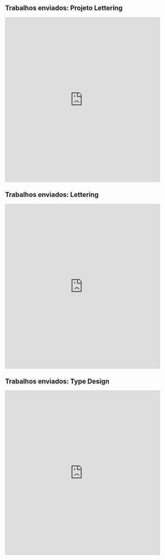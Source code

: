 ## Trabalhos enviados: Projeto Lettering

<iframe class="airtable-embed" src="https://airtable.com/embed/shrSyJAO4rkDyqoZZ?backgroundColor=blue&viewControls=on" frameborder="0" onmousewheel="" width="100%" height="533" style="background: transparent; border: 1px solid #ccc;"></iframe>

## Trabalhos enviados: Lettering

<iframe class="airtable-embed" src="https://airtable.com/embed/shrdTwOfTjJvz7ZoM?backgroundColor=blue&viewControls=on" frameborder="0" onmousewheel="" width="100%" height="533" style="background: transparent; border: 1px solid #ccc;"></iframe>

## Trabalhos enviados: Type Design

<iframe class="airtable-embed" src="https://airtable.com/embed/shr7mha5Ku9Mkbbjw?backgroundColor=blue&viewControls=on" frameborder="0" onmousewheel="" width="100%" height="533" style="background: transparent; border: 1px solid #ccc;"></iframe>